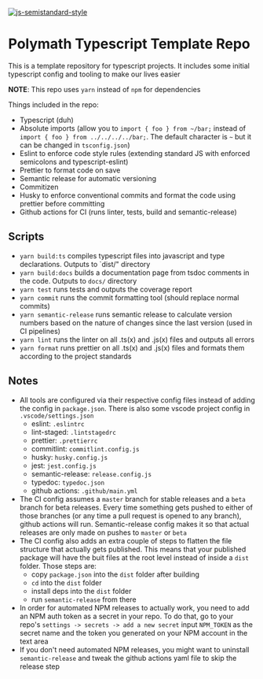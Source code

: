 [![js-semistandard-style](https://img.shields.io/badge/code%20style-semistandard-brightgreen.svg?style=flat-square)](https://github.com/standard/semistandard)

# Polymath Typescript Template Repo

This is a template repository for typescript projects. It includes some initial typescript config and tooling to make our lives easier

**NOTE**: This repo uses `yarn` instead of `npm` for dependencies

Things included in the repo:

- Typescript (duh)
- Absolute imports (allow you to `import { foo } from ~/bar;` instead of `import { foo } from ../../../../bar;`. The default character is `~` but it can be changed in `tsconfig.json`)
- Eslint to enforce code style rules (extending standard JS with enforced semicolons and typescript-eslint)
- Prettier to format code on save
- Semantic release for automatic versioning
- Commitizen
- Husky to enforce conventional commits and format the code using prettier before committing
- Github actions for CI (runs linter, tests, build and semantic-release)

## Scripts

- `yarn build:ts` compiles typescript files into javascript and type declarations. Outputs to `dist/" directory
- `yarn build:docs` builds a documentation page from tsdoc comments in the code. Outputs to `docs/` directory
- `yarn test` runs tests and outputs the coverage report
- `yarn commit` runs the commit formatting tool (should replace normal commits)
- `yarn semantic-release` runs semantic release to calculate version numbers based on the nature of changes since the last version (used in CI pipelines)
- `yarn lint` runs the linter on all .ts(x) and .js(x) files and outputs all errors
- `yarn format` runs prettier on all .ts(x) and .js(x) files and formats them according to the project standards

## Notes

- All tools are configured via their respective config files instead of adding the config in `package.json`. There is also some vscode project config in `.vscode/settings.json`
  - eslint: `.eslintrc`
  - lint-staged: `.lintstagedrc`
  - prettier: `.prettierrc`
  - commitlint: `commitlint.config.js`
  - husky: `husky.config.js`
  - jest: `jest.config.js`
  - semantic-release: `release.config.js`
  - typedoc: `typedoc.json`
  - github actions: `.github/main.yml`
- The CI config assumes a `master` branch for stable releases and a `beta` branch for beta releases. Every time something gets pushed to either of those branches (or any time a pull request is opened to any branch), github actions will run. Semantic-release config makes it so that actual releases are only made on pushes to `master` or `beta`
- The CI config also adds an extra couple of steps to flatten the file structure that actually gets published. This means that your published package will have the buit files at the root level instead of inside a `dist` folder. Those steps are:
  - copy `package.json` into the `dist` folder after building
  - `cd` into the `dist` folder
  - install deps into the `dist` folder
  - run `semantic-release` from there
- In order for automated NPM releases to actually work, you need to add an NPM auth token as a secret in your repo. To do that, go to your repo's `settings -> secrets -> add a new secret` input `NPM_TOKEN` as the secret name and the token you generated on your NPM account in the text area
- If you don't need automated NPM releases, you might want to uninstall `semantic-release` and tweak the github actions yaml file to skip the release step
